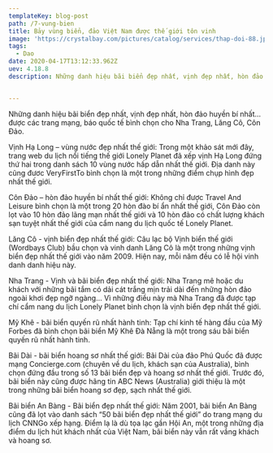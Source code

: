 ```yaml
---
templateKey: blog-post
path: /7-vung-bien
title: Bảy vùng biển, đảo Việt Nam được thế giới tôn vinh
image: 'https://crystalbay.com/pictures/catalog/services/thap-doi-88.jpg' 
tags:
  - Dao
date: 2020-04-17T13:12:33.962Z
uev: 4.18.8
description: Những danh hiệu bãi biển đẹp nhất, vịnh đẹp nhất, hòn đảo huyền bí nhất... được các trang mạng, báo quốc tế bình chọn cho Nha Trang, Lăng Cô, Côn Đảo.


---
```


Những danh hiệu bãi biển đẹp nhất, vịnh đẹp nhất, hòn đảo huyền bí nhất... được các trang mạng, báo quốc tế bình chọn cho Nha Trang, Lăng Cô, Côn Đảo.

Vịnh Hạ Long – vùng nước đẹp nhất thế giới: Trong một khảo sát mới đây, trang web du lịch nổi tiếng thế giới Lonely Planet đã xếp vịnh Hạ Long đứng thứ hai trong danh sách 10 vùng nước hấp dẫn nhất thế giới. Địa danh này cũng đươc VeryFirstTo bình chọn là một trong những điểm chụp hình đẹp nhất thế giới.

Côn Đảo – hòn đảo huyền bí nhất thế giới: Không chỉ được Travel And Leisure bình chọn là một trong 20 hòn đào bí ẩn nhất thế giới, Côn Đảo còn lọt vào 10 hòn đảo lãng mạn nhất thế giới và 10 hòn đảo có chất lượng khách sạn tuyệt nhất thế giới của cẩm nang du lịch quốc tế Lonely Planet. 

Lăng Cô - vịnh biển đẹp nhất thế giới: Câu lạc bộ Vịnh biển thế giới (Wordbays Club) bầu chọn và vinh danh Lăng Cô là một trong những vịnh biển đẹp nhất thế giới vào năm 2009. Hiện nay, mỗi năm đều có lễ hội vinh danh danh hiệu này. 

Nha Trang - Vịnh và bãi biển đẹp nhất thế giới: Nha Trang mê hoặc du khách với những bãi tắm có dải cát trắng mịn trải dài đến những hòn đảo ngoài khơi đẹp ngỡ ngàng... Vì những điều này mà Nha Trang đã được tạp chí cẩm nang du lịch Lonely Planet bình chọn là vịnh biển đẹp nhất thế giới.

Mỹ Khê - bãi biển quyến rũ nhất hành tinh: Tạp chí kinh tế hàng đầu của Mỹ Forbes đã bình chọn bãi biển Mỹ Khê Đà Nẵng là một trong sáu bãi biển quyến rũ nhất hành tinh. 

Bãi Dài - bãi biển hoang sơ nhất thế giới: Bãi Dài của đảo Phú Quốc đã được mạng Concierge.com (chuyên về du lịch, khách sạn của Australia), bình chọn đứng đầu trong số 13 bãi biển đẹp và hoang sơ nhất thế giới. Trước đó, bãi biển này cũng được hãng tin ABC News (Australia) giới thiệu là một trong những bãi biển hoang sơ đẹp, sạch nhất thế giới.

Bãi biển An Bàng - Bãi biển đẹp nhất thế giới: Năm 2001, bãi biển An Bàng cũng đã lọt vào danh sách “50 bãi biển đẹp nhất thế giới” do trang mạng du lịch CNNGo xếp hạng. Điểm lạ là dù tọa lạc gần Hội An, một trong những địa điểm du lịch hút khách nhất của Việt Nam, bãi biển này vẫn rất vắng khách và hoang sơ. 